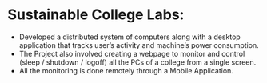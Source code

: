 # Sustainable College Labs: 
- Developed a distributed system of computers along with a desktop application that tracks user’s activity and machine’s power
consumption.
- The Project also involved creating a webpage to monitor and control (sleep / shutdown / logoff) all the PCs of a college from a
single screen.
- All the monitoring is done remotely through a Mobile Application.
